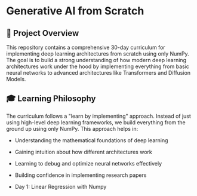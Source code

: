 # Generative AI from Scratch

## 🎯 Project Overview

This repository contains a comprehensive 30-day curriculum for implementing deep learning architectures from scratch using only NumPy. The goal is to build a strong understanding of how modern deep learning architectures work under the hood by implementing everything from basic neural networks to advanced architectures like Transformers and Diffusion Models.

## 🎓 Learning Philosophy

The curriculum follows a "learn by implementing" approach. Instead of just using high-level deep learning frameworks, we build everything from the ground up using only NumPy. This approach helps in:

* Understanding the mathematical foundations of deep learning
* Gaining intuition about how different architectures work
* Learning to debug and optimize neural networks effectively
* Building confidence in implementing research papers

* Day 1: Linear Regression with Numpy
